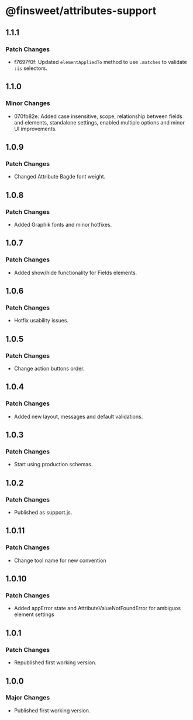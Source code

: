 # @finsweet/attributes-support

## 1.1.1

### Patch Changes

- f7697f0f: Updated `elementAppliedTo` method to use `.matches` to validate `:is` selectors.

## 1.1.0

### Minor Changes

- 070fb82e: Added case insensitive, scope, relationship between fields and elements, standalone settings, enabled multiple options and minor UI improvements.

## 1.0.9

### Patch Changes

- Changed Attribute Bagde font weight.

## 1.0.8

### Patch Changes

- Added Graphik fonts and minor hotfixes.

## 1.0.7

### Patch Changes

- Added show/hide functionality for Fields elements.

## 1.0.6

### Patch Changes

- Hotfix usability issues.

## 1.0.5

### Patch Changes

- Change action buttons order.

## 1.0.4

### Patch Changes

- Added new layout, messages and default validations.

## 1.0.3

### Patch Changes

- Start using production schemas.

## 1.0.2

### Patch Changes

- Published as support.js.

## 1.0.11

### Patch Changes

- Change tool name for new convention

## 1.0.10

### Patch Changes

- Added appError state and AttributeValueNotFoundError for ambiguos element settings

## 1.0.1

### Patch Changes

- Republished first working version.

## 1.0.0

### Major Changes

- Published first working version.
